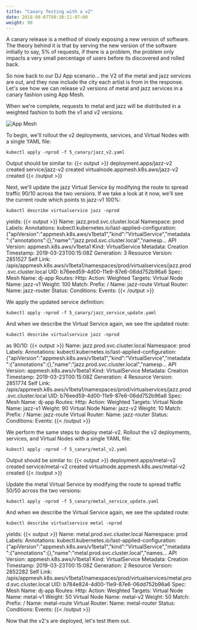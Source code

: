 ```yaml
---
title: "Canary Testing with a v2"
date: 2018-08-07T08:30:11-07:00
weight: 90
---
```


A canary release is a method of slowly exposing a new version of software.  The theory behind it is that by serving the new version of the software initially to say, 5% of requests, if there is a problem, the problem only impacts a very small percentage of users before its discovered and rolled back.

So now back to our DJ App scenario... the V2 of the metal and jazz services are out, and they now include the city each artist is from in the response.  Let's see how we can release v2 versions of metal and jazz services in a canary fashion using App Mesh.

When we're complete, requests to metal and jazz will be distributed in a weighted fashion to both the v1 and v2 versions.

![App Mesh](/images/app_mesh_ga/140-v2-mesh.png)


To begin, we'll rollout the v2 deployments, services, and Virtual Nodes with a single YAML file:

```
kubectl apply -nprod -f 5_canary/jazz_v2.yaml
```

Output should be similar to:
{{< output >}}
deployment.apps/jazz-v2 created
service/jazz-v2 created
virtualnode.appmesh.k8s.aws/jazz-v2 created
{{< /output >}}

Next, we'll update the jazz Virtual Service by modifying the route to spread traffic 90/10 across the two versions.  If we take a look at it now, we'll see the current route which points to jazz-v1 100%:

```
kubectl describe virtualservice jazz -nprod
```

yields:
{{< output >}}
Name:         jazz.prod.svc.cluster.local
Namespace:    prod
Labels:       <none>
Annotations:  kubectl.kubernetes.io/last-applied-configuration:
                {"apiVersion":"appmesh.k8s.aws/v1beta1","kind":"VirtualService","metadata":{"annotations":{},"name":"jazz.prod.svc.cluster.local","namesp...
API Version:  appmesh.k8s.aws/v1beta1
Kind:         VirtualService
Metadata:
  Creation Timestamp:  2019-03-23T00:15:08Z
  Generation:          3
  Resource Version:    2851527
  Self Link:           /apis/appmesh.k8s.aws/v1beta1/namespaces/prod/virtualservices/jazz.prod.svc.cluster.local
  UID:                 b76eed59-4d00-11e9-87e6-06dd752b96a6
Spec:
  Mesh Name:  dj-app
  Routes:
    Http:
      Action:
        Weighted Targets:
          Virtual Node Name:  jazz-v1
          Weight:             100
      Match:
        Prefix:  /
    Name:        jazz-route
  Virtual Router:
    Name:  jazz-router
Status:
  Conditions:
Events:  <none>
{{< /output >}}

We apply the updated service definition:

```
kubectl apply -nprod -f 5_canary/jazz_service_update.yaml
```

And when we describe the Virtual Service again, we see the updated route:

```
kubectl describe virtualservice jazz -nprod
```

as 90/10:
{{< output >}}
Name:         jazz.prod.svc.cluster.local
Namespace:    prod
Labels:       <none>
Annotations:  kubectl.kubernetes.io/last-applied-configuration:
                {"apiVersion":"appmesh.k8s.aws/v1beta1","kind":"VirtualService","metadata":{"annotations":{},"name":"jazz.prod.svc.cluster.local","namesp...
API Version:  appmesh.k8s.aws/v1beta1
Kind:         VirtualService
Metadata:
  Creation Timestamp:  2019-03-23T00:15:08Z
  Generation:          4
  Resource Version:    2851774
  Self Link:           /apis/appmesh.k8s.aws/v1beta1/namespaces/prod/virtualservices/jazz.prod.svc.cluster.local
  UID:                 b76eed59-4d00-11e9-87e6-06dd752b96a6
Spec:
  Mesh Name:  dj-app
  Routes:
    Http:
      Action:
        Weighted Targets:
          Virtual Node Name:  jazz-v1
          Weight:             90
          Virtual Node Name:  jazz-v2
          Weight:             10
      Match:
        Prefix:  /
    Name:        jazz-route
  Virtual Router:
    Name:  jazz-router
Status:
  Conditions:
Events:  <none>
{{< /output >}}

We perform the same steps to deploy metal-v2.  Rollout the v2 deployments, services, and Virtual Nodes with a single YAML file:

```
kubectl apply -nprod -f 5_canary/metal_v2.yaml
```

Output should be similar to:
{{< output >}}
deployment.apps/metal-v2 created
service/metal-v2 created
virtualnode.appmesh.k8s.aws/metal-v2 created
{{< /output >}}

Update the metal Virtual Service by modifying the route to spread traffic 50/50 across the two versions:

```
kubectl apply -nprod -f 5_canary/metal_service_update.yaml
```

And when we describe the Virtual Service again, we see the updated route:

```
kubectl describe virtualservice metal -nprod
```
yields:
{{< output >}}
Name:         metal.prod.svc.cluster.local
Namespace:    prod
Labels:       <none>
Annotations:  kubectl.kubernetes.io/last-applied-configuration:
                {"apiVersion":"appmesh.k8s.aws/v1beta1","kind":"VirtualService","metadata":{"annotations":{},"name":"metal.prod.svc.cluster.local","names...
API Version:  appmesh.k8s.aws/v1beta1
Kind:         VirtualService
Metadata:
  Creation Timestamp:  2019-03-23T00:15:08Z
  Generation:          2
  Resource Version:    2852282
  Self Link:           /apis/appmesh.k8s.aws/v1beta1/namespaces/prod/virtualservices/metal.prod.svc.cluster.local
  UID:                 b784e824-4d00-11e9-87e6-06dd752b96a6
Spec:
  Mesh Name:  dj-app
  Routes:
    Http:
      Action:
        Weighted Targets:
          Virtual Node Name:  metal-v1
          Weight:             50
          Virtual Node Name:  metal-v2
          Weight:             50
      Match:
        Prefix:  /
    Name:        metal-route
  Virtual Router:
    Name:  metal-router
Status:
  Conditions:
Events:  <none>
{{< /output >}}

Now that the v2's are deployed, let's test them out.
